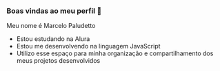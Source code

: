 ### Boas vindas ao meu perfil 💙
Meu nome é Marcelo Paludetto

- Estou estudando na Alura
- Estou me desenvolvendo na linguagem JavaScript
- Utilizo esse espaço para minha organização e compartilhamento dos meus projetos desenvolvidos
